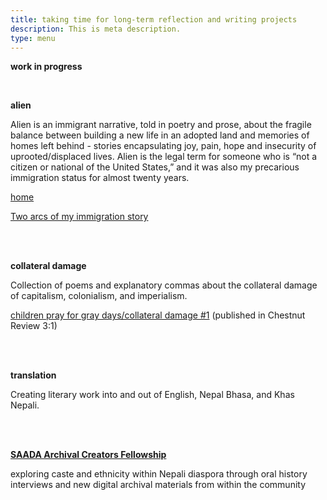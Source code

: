 ```yaml
---
title: taking time for long-term reflection and writing projects
description: This is meta description.
type: menu
---
```


**work in progress**

<br>

**alien**

Alien is an immigrant narrative, told in poetry and prose, about the fragile balance between building a new life in an adopted land and memories of homes left behind - stories encapsulating joy, pain, hope and insecurity of uprooted/displaced lives. Alien is the legal term for someone who is “not a citizen or national of the United States,” and it was also my precarious immigration status for almost twenty years.

[home](https://lunaranjit.com/post/home)

[Two arcs of my immigration story](https://lunaranjit.com/post/two-arcs-of-my-immigration-story/)

<br><br>

**collateral damage**

Collection of poems and explanatory commas about the collateral damage of capitalism, colonialism, and imperialism.

[children pray for gray days/collateral damage #1](https://chestnutreview.com/children-pray-on-gray-days/) (published in Chestnut Review 3:1)

<br><br>

**translation**

Creating literary work into and out of English, Nepal Bhasa, and Khas Nepali.

<br><br>

[**SAADA Archival Creators Fellowship**](https://www.saada.org/acfp2021)

exploring caste and ethnicity within Nepali diaspora through oral history interviews and new digital archival materials from within the community
